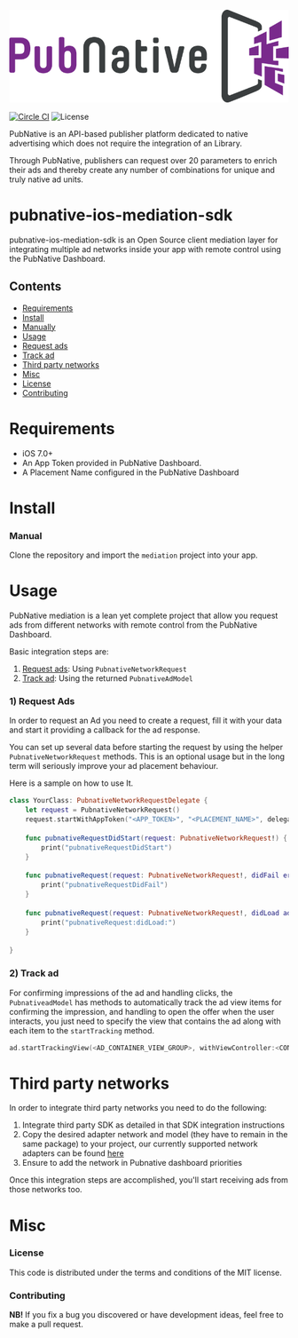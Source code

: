 ![ScreenShot](PNLogo.png)

[![Circle CI](https://circleci.com/gh/pubnative/pubnative-ios-mediation-sdk.svg?style=shield)](https://circleci.com/gh/pubnative/pubnative-ios-mediation-sdk) ![License](https://img.shields.io/badge/license-MIT-lightgrey.svg)

PubNative is an API-based publisher platform dedicated to native advertising which does not require the integration of an Library.

Through PubNative, publishers can request over 20 parameters to enrich their ads and thereby create any number of combinations for unique and truly native ad units.

# pubnative-ios-mediation-sdk

pubnative-ios-mediation-sdk is an Open Source client mediation layer for integrating multiple ad networks inside your app with remote control using the PubNative Dashboard.

## Contents

* [Requirements](#requirements)
* [Install](#install)
* [Manually](#install_manual)
* [Usage](#usage)
* [Request ads](#usage_request)
* [Track ad](#usage_track_ad)
* [Third party networks](#networks)
* [Misc](#misc)
* [License](#misc_license)
* [Contributing](#misc_contributing)

<a name="requirements"></a>
# Requirements

* iOS 7.0+
* An App Token provided in PubNative Dashboard.
* A Placement Name configured in the PubNative Dashboard

<a name="install"></a>
# Install

<a name="install_manual"></a>
### Manual
Clone the repository and import the `mediation` project into your app.

<a name="usage"></a>
# Usage

PubNative mediation is a lean yet complete project that allow you request ads from different networks with remote control from the PubNative Dashboard.

Basic integration steps are:

1. [Request ads](#usage_request): Using `PubnativeNetworkRequest`
3. [Track ad](#usage_track_ad): Using the returned `PubnativeAdModel`

<a name="usage_request"></a>
### 1) Request Ads

In order to request an Ad you need to create a request, fill it with your data and start it providing a callback for the ad response.

You can set up several data before starting the request by using the helper `PubnativeNetworkRequest` methods. This is an optional usage but in the long term will seriously improve your ad placement behaviour.

Here is a sample on how to use It.

```swift
class YourClass: PubnativeNetworkRequestDelegate {
    let request = PubnativeNetworkRequest()
    request.startWithAppToken("<APP_TOKEN>", "<PLACEMENT_NAME>", delegate: self)

    func pubnativeRequestDidStart(request: PubnativeNetworkRequest!) {
        print("pubnativeRequestDidStart")
    }

    func pubnativeRequest(request: PubnativeNetworkRequest!, didFail error: NSError!) {
        print("pubnativeRequestDidFail")
    }

    func pubnativeRequest(request: PubnativeNetworkRequest!, didLoad ad: PubnativeAdModel!) {
        print("pubnativeRequest:didLoad:")
    }

}
```

<a name="usage_track_ad"></a>
### 2) Track ad

For confirming impressions of the ad and handling clicks, the `PubnativeadModel` has methods to automatically track the ad view items for confirming the impression, and handling to open the offer when the user interacts, you just need to specify the view that contains the ad along with each item to the `startTracking` method.

```swift
ad.startTrackingView(<AD_CONTAINER_VIEW_GROUP>, withViewController:<CONTROLLER>)
```

<a name="networks"></a>
# Third party networks

In order to integrate third party networks you need to do the following:

1. Integrate third party SDK as detailed in that SDK integration instructions
2. Copy the desired adapter network and model (they have to remain in the same package) to your project, our currently supported network adapters can be found [here](https://github.com/pubnative/pubnative-ios-mediation-sdk/tree/master/mediation.adaters/net/pubnative/mediation/adapter)
3. Ensure to add the network in Pubnative dashboard priorities

Once this integration steps are accomplished, you'll start receiving ads from those networks too.

<a name="misc"></a>
# Misc

<a name="misc_license"></a>
### License

This code is distributed under the terms and conditions of the MIT license.

<a name="misc_contributing"></a>
### Contributing

**NB!** If you fix a bug you discovered or have development ideas, feel free to make a pull request.